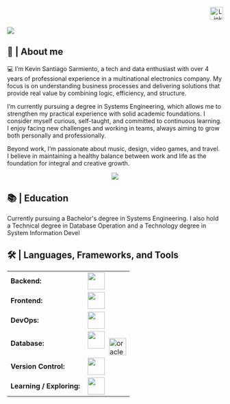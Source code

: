 <div align="right">
  <a style="text-decoration: none" target="_blank" href="https://www.linkedin.com/in/kevin-santiago-sarmiento-rincon-9b7390266/">
    <img src="https://cdn.jsdelivr.net/gh/devicons/devicon/icons/linkedin/linkedin-original.svg" alt="LinkedIn" width="30" height="30">
  </a>
</div>

<br>

<img src="https://readme-typing-svg.herokuapp.com/?font=Roboto&weight=900&size=40=true&vCenter=true&width=500&height=70&duration=4000&color=B3B3B3&lines=Hi!+👋;+I'm+Santiago+Sarmiento!;" />

<h2>📖 | About me</h2> 
💻 I’m Kevin Santiago Sarmiento, a tech and data enthusiast with over 4 years of professional experience in a multinational electronics company. My focus is on understanding business processes and delivering solutions that provide real value by combining logic, efficiency, and structure.

I’m currently pursuing a degree in Systems Engineering, which allows me to strengthen my practical experience with solid academic foundations. I consider myself curious, self-taught, and committed to continuous learning. I enjoy facing new challenges and working in teams, always aiming to grow both personally and professionally.

Beyond work, I’m passionate about music, design, video games, and travel. I believe in maintaining a healthy balance between work and life as the foundation for integral and creative growth.

<div align="center">
  <img src="https://media0.giphy.com/media/v1.Y2lkPTc5MGI3NjExZnl3eHowNjZnNWg3ZjFkcmF5ZDBkMjlrZzgwcGV1Zm0xeGUwZTM3bSZlcD12MV9pbnRlcm5hbF9naWZfYnlfaWQmY3Q9Zw/13eirb4In7z4is/giphy.gif" />
</div>

<h2>📚 | Education</h2>
<p>Currently pursuing a Bachelor's degree in Systems Engineering. I also hold a Technical degree in Database Operation and a Technology degree in System Information Devel

<h2>🛠️ | Languages, Frameworks, and Tools </h2>
<table>
    <tr>
        <td style="font-weight: bold; padding-right: 10px;">Backend:</td>
        <td>
            <img height="40" src="https://skillicons.dev/icons?i=python,java,dotnet,go"/>
        </td>
    </tr>
    <tr>
        <td style="font-weight: bold; padding-right: 10px;">Frontend:</td>
        <td>
            <img height="40" src="https://skillicons.dev/icons?i=html,js,ts,vue,nodejs,angular"/>
        </td>
    </tr>
    <tr>
        <td style="font-weight: bold; padding-right: 10px;">DevOps:</td>
        <td>
            <img height="40" src="https://skillicons.dev/icons?i=docker,jenkins"/>
        </td>
    </tr>
    <tr>
        <td style="font-weight: bold; padding-right: 10px;">Database:</td>
        <td>
            <img height="40" src="https://skillicons.dev/icons?i=mysql,postgres,oracle"/>
            <img height="40" src="https://cdn.jsdelivr.net/gh/devicons/devicon/icons/oracle/oracle-original.svg" style="vertical-align: middle; margin-left: 5px;" alt="oracle"/>
        </td>
    </tr>
    <tr>
        <td style="font-weight: bold; padding-right: 10px;">Version Control:</td>
        <td>
            <img height="40" src="https://skillicons.dev/icons?i=github,gitlab"/>
        </td>
    </tr>
    <tr>
        <td style="font-weight: bold; padding-right: 10px;">Learning / Exploring:</td>
        <td>
            <img height="40" src="https://skillicons.dev/icons?i=aws,gcp,angular,androidstudio"/>
        </td>
    </tr>
</table>

